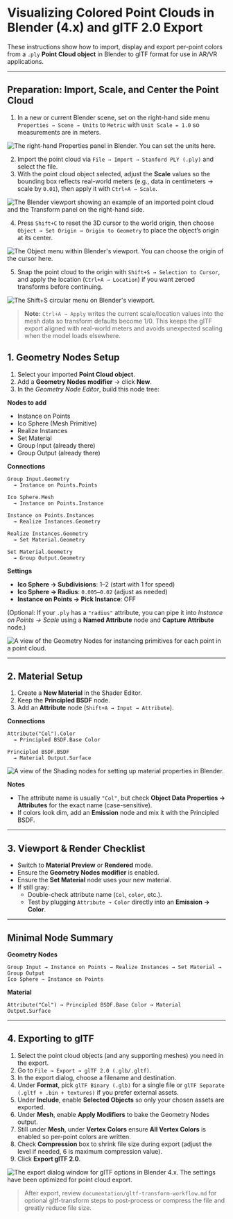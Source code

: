 # Visualizing Colored Point Clouds in Blender (4.x) and glTF 2.0 Export

These instructions show how to import, display and export per-point colors from a `.ply` **Point Cloud object** in Blender to glTF format for use in AR/VR applications.

---

## Preparation: Import, Scale, and Center the Point Cloud

1. In a new or current Blender scene, set on the right-hand side menu `Properties → Scene → Units` to `Metric` with `Unit Scale = 1.0` so measurements are in meters.

![The right-hand Properties panel in Blender. You can set the units here.](image-3.png)

2. Import the point cloud via `File → Import → Stanford PLY (.ply)` and select the file.
3. With the point cloud object selected, adjust the **Scale** values so the bounding box reflects real-world meters (e.g., data in centimeters → scale by `0.01`), then apply it with `Ctrl+A → Scale`.

![The Blender viewport showing an example of an imported point cloud and the Transform panel on the right-hand side.](image-4.png)

4. Press `Shift+C` to reset the 3D cursor to the world origin, then choose `Object → Set Origin → Origin to Geometry` to place the object’s origin at its center.

![The Object menu within Blender's viewport. You can choose the origin of the cursor here.](image-5.png)

5. Snap the point cloud to the origin with `Shift+S → Selection to Cursor`, and apply the location (`Ctrl+A → Location`) if you want zeroed transforms before continuing.

![The Shift+S circular menu on Blender's viewport.](image-6.png)

> **Note:** `Ctrl+A → Apply` writes the current scale/location values into the mesh data so transform defaults become 1/0. This keeps the glTF export aligned with real-world meters and avoids unexpected scaling when the model loads elsewhere.

## 1. Geometry Nodes Setup

1. Select your imported **Point Cloud object**.
2. Add a **Geometry Nodes modifier** → click **New**.
3. In the *Geometry Node Editor*, build this node tree:

**Nodes to add**
- Instance on Points
- Ico Sphere (Mesh Primitive)
- Realize Instances
- Set Material
- Group Input (already there)
- Group Output (already there)

**Connections**
```
Group Input.Geometry
  → Instance on Points.Points

Ico Sphere.Mesh
  → Instance on Points.Instance

Instance on Points.Instances
  → Realize Instances.Geometry

Realize Instances.Geometry
  → Set Material.Geometry

Set Material.Geometry
  → Group Output.Geometry
```

**Settings**
- **Ico Sphere → Subdivisions**: 1–2 (start with 1 for speed)
- **Ico Sphere → Radius**: `0.005–0.02` (adjust as needed)
- **Instance on Points → Pick Instance**: OFF

(Optional: If your `.ply` has a `"radius"` attribute, you can pipe it into *Instance on Points → Scale* using a **Named Attribute** node and **Capture Attribute** node.)

![A view of the Geometry Nodes for instancing primitives for each point in a point cloud.](image-1.png)

---

## 2. Material Setup

1. Create a **New Material** in the Shader Editor.
2. Keep the **Principled BSDF** node.
3. Add an **Attribute** node (`Shift+A → Input → Attribute`).

**Connections**
```
Attribute("Col").Color
  → Principled BSDF.Base Color

Principled BSDF.BSDF
  → Material Output.Surface
```

![A view of the Shading nodes for setting up material properties in Blender.](image.png)

**Notes**
- The attribute name is usually `"Col"`, but check **Object Data Properties → Attributes** for the exact name (case-sensitive).
- If colors look dim, add an **Emission** node and mix it with the Principled BSDF.

---

## 3. Viewport & Render Checklist

- Switch to **Material Preview** or **Rendered** mode.
- Ensure the **Geometry Nodes modifier** is enabled.
- Ensure the **Set Material** node uses your new material.
- If still gray:
  - Double-check attribute name (`Col`, `color`, etc.).
  - Test by plugging `Attribute → Color` directly into an **Emission → Color**.

---

## Minimal Node Summary

**Geometry Nodes**
```
Group Input → Instance on Points → Realize Instances → Set Material → Group Output
Ico Sphere → Instance on Points
```

**Material**
```
Attribute("Col") → Principled BSDF.Base Color → Material Output.Surface
```

---

## 4. Exporting to glTF

1. Select the point cloud objects (and any supporting meshes) you need in the export.
2. Go to `File → Export → glTF 2.0 (.glb/.gltf)`.
3. In the export dialog, choose a filename and destination.
4. Under **Format**, pick `glTF Binary (.glb)` for a single file or `glTF Separate (.gltf + .bin + textures)` if you prefer external assets.
5. Under **Include**, enable **Selected Objects** so only your chosen assets are exported.
6. Under **Mesh**, enable **Apply Modifiers** to bake the Geometry Nodes output.
7. Still under **Mesh**, under **Vertex Colors** ensure **All Vertex Colors** is enabled so per-point colors are written.
8. Check **Compression** box to shrink file size during export (adjust the level if needed, 6 is maximum compression value).
9. Click **Export glTF 2.0**.

![The export dialog window for glTF options in Blender 4.x. The settings have been optimized for point cloud export.](image-2.png)

> After export, review `documentation/gltf-transform-workflow.md` for optional gltf-transform steps to post-process or compress the file and greatly reduce file size.
